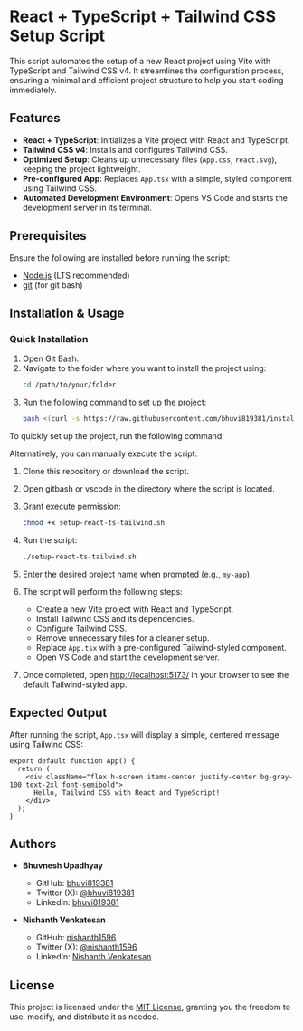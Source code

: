 # React + TypeScript + Tailwind CSS Setup Script

This script automates the setup of a new React project using Vite with TypeScript and Tailwind CSS v4. It streamlines the configuration process, ensuring a minimal and efficient project structure to help you start coding immediately.

## Features

- **React + TypeScript**: Initializes a Vite project with React and TypeScript.
- **Tailwind CSS v4**: Installs and configures Tailwind CSS.
- **Optimized Setup**: Cleans up unnecessary files (`App.css`, `react.svg`), keeping the project lightweight.
- **Pre-configured App**: Replaces `App.tsx` with a simple, styled component using Tailwind CSS.
- **Automated Development Environment**: Opens VS Code and starts the development server in its terminal.

## Prerequisites

Ensure the following are installed before running the script:

- [Node.js](https://nodejs.org/) (LTS recommended)
- [git](https://git-scm.com/downloads) (for git bash)

## Installation & Usage

### Quick Installation

1. Open Git Bash.
2. Navigate to the folder where you want to install the project using:
   ```bash
   cd /path/to/your/folder
   ```
3. Run the following command to set up the project:
   ```bash
   bash <(curl -s https://raw.githubusercontent.com/bhuvi819381/install/refs/heads/main/install.sh)
   ```

To quickly set up the project, run the following command:

Alternatively, you can manually execute the script:

1. Clone this repository or download the script.
2. Open gitbash or vscode in the directory where the script is located.
3. Grant execute permission:

   ```bash
   chmod +x setup-react-ts-tailwind.sh
   ```

4. Run the script:

   ```bash
   ./setup-react-ts-tailwind.sh
   ```

5. Enter the desired project name when prompted (e.g., `my-app`).
6. The script will perform the following steps:
   - Create a new Vite project with React and TypeScript.
   - Install Tailwind CSS and its dependencies.
   - Configure Tailwind CSS.
   - Remove unnecessary files for a cleaner setup.
   - Replace `App.tsx` with a pre-configured Tailwind-styled component.
   - Open VS Code and start the development server.

7. Once completed, open [http://localhost:5173/](http://localhost:5173/) in your browser to see the default Tailwind-styled app.

## Expected Output

After running the script, `App.tsx` will display a simple, centered message using Tailwind CSS:

```tsx
export default function App() {
  return (
    <div className="flex h-screen items-center justify-center bg-gray-100 text-2xl font-semibold">
      Hello, Tailwind CSS with React and TypeScript!
    </div>
  );
}
```

## Authors

- **Bhuvnesh Upadhyay**  
  - GitHub: [bhuvi819381](https://github.com/bhuvi819381)  
  - Twitter (X): [@bhuvi819381](https://x.com/bhuvi819381)  
  - LinkedIn: [bhuvi819381](https://www.linkedin.com/in/bhuvi819381/)

- **Nishanth Venkatesan**  
  - GitHub: [nishanth1596](https://github.com/nishanth1596)  
  - Twitter (X): [@nishanth1596](https://x.com/nishanth1596)  
  - LinkedIn: [Nishanth Venkatesan](https://www.linkedin.com/in/nishanth-venkatesan-279b7a107/)

## License

This project is licensed under the [MIT License](LICENSE), granting you the freedom to use, modify, and distribute it as needed.

